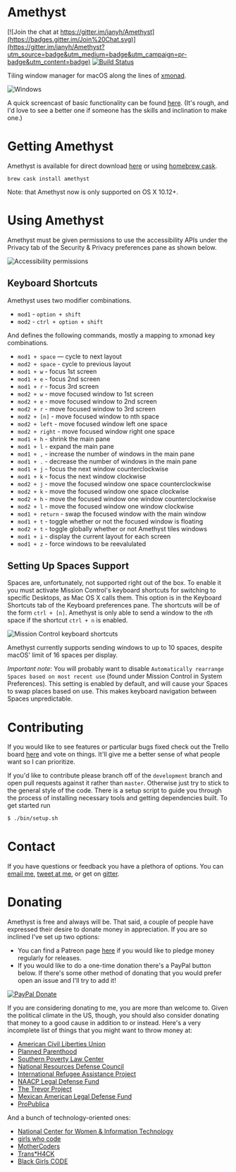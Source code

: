 Amethyst
========

[![Join the chat at https://gitter.im/ianyh/Amethyst](https://badges.gitter.im/Join%20Chat.svg)](https://gitter.im/ianyh/Amethyst?utm_source=badge&utm_medium=badge&utm_campaign=pr-badge&utm_content=badge)
[![Build Status](https://api.travis-ci.org/ianyh/Amethyst.svg?branch=development)](https://travis-ci.org/ianyh/Amethyst)

Tiling window manager for macOS along the lines of [xmonad](http://xmonad.org/).

![Windows](http://ianyh.com/amethyst/images/windows.png)

A quick screencast of basic functionality can be found [here](https://youtu.be/boPilhScpkY). (It's rough, and I'd love to see a better one if someone has the skills and inclination to make one.)

Getting Amethyst
================

Amethyst is available for direct download [here](http://ianyh.com/amethyst/versions/Amethyst-latest.zip) or using [homebrew cask](https://github.com/caskroom/homebrew-cask).

```
brew cask install amethyst
```

Note: that Amethyst now is only supported on OS X 10.12+.

Using Amethyst
==============

Amethyst must be given permissions to use the accessibility APIs under the Privacy tab of the Security & Privacy preferences pane as shown below.

![Accessibility permissions](http://ianyh.com/amethyst/images/accessibility-window.png)

Keyboard Shortcuts
------------------

Amethyst uses two modifier combinations.

* `mod1` - `option + shift`
* `mod2` - `ctrl + option + shift`

And defines the following commands, mostly a mapping to xmonad key combinations.

* `mod1 + space` — cycle to next layout
* `mod2 + space` - cycle to previous layout
* `mod1 + w` - focus 1st screen
* `mod1 + e` - focus 2nd screen
* `mod1 + r` - focus 3rd screen
* `mod2 + w` - move focused window to 1st screen
* `mod2 + e` - move focused window to 2nd screen
* `mod2 + r` - move focused window to 3rd screen
* `mod2 + [n]` - move focused window to nth space
* `mod2 + left` - move focused window left one space
* `mod2 + right` - move focused window right one space
* `mod1 + h` - shrink the main pane
* `mod1 + l` - expand the main pane
* `mod1 + ,` - increase the number of windows in the main pane
* `mod1 + .` - decrease the number of windows in the main pane
* `mod1 + j` - focus the next window counterclockwise
* `mod1 + k` - focus the next window clockwise
* `mod2 + j` - move the focused window one space counterclockwise
* `mod2 + k` - move the focused window one space clockwise
* `mod2 + h` - move the focused window one window counterclockwise
* `mod2 + l` - move the focused window one window clockwise
* `mod1 + return` - swap the focused window with the main window
* `mod1 + t` - toggle whether or not the focused window is floating
* `mod2 + t` - toggle globally whether or not Amethyst tiles windows
* `mod1 + i` - display the current layout for each screen
* `mod1 + z` - force windows to be reevalulated

Setting Up Spaces Support
-------------------------

Spaces are, unfortunately, not supported right out of the box. To enable it you
must activate Mission Control's keyboard shortcuts for switching to specific
Desktops, as Mac OS X calls them. This option is in the Keyboard Shortcuts tab
of the Keyboard preferences pane. The shortcuts will be of the form `ctrl +
[n]`. Amethyst is only able to send a window to the `n`th space if the shortcut
`ctrl + n` is enabled.

![Mission Control keyboard shortcuts](http://ianyh.com/amethyst/images/missioncontrol-shortcuts.png)

Amethyst currently supports sending windows to up to 10 spaces, despite macOS' limit of 16 spaces per display.

_Important note_: You will probably want to disable `Automatically rearrange Spaces based on most recent use` (found under Mission Control in System Preferences). This setting is enabled by default, and will cause your Spaces to swap places based on use. This makes keyboard navigation between Spaces unpredictable.

Contributing
============

If you would like to see features or particular bugs fixed check out the Trello board [here](https://trello.com/b/cCg3xhlb/amethyst) and vote on things. It'll give me a better sense of what people want so I can prioritize.

If you'd like to contribute please branch off of the `development` branch and open pull requests against it rather than `master`. Otherwise just try to stick to the general style of the code. There is a setup script to guide you through the process of installing necessary tools and getting dependencies built. To get started run

```bash
$ ./bin/setup.sh
```

Contact
=======

If you have questions or feedback you have a plethora of options. You can [email me](mailto:ianynda@gmail.com), [tweet at me](https://twitter.com/ianyh), or get on [gitter](https://gitter.im/ianyh/Amethyst).

Donating
========

Amethyst is free and always will be. That said, a couple of people have expressed their desire to donate money in appreciation. If you are so inclined I've set up two options:

* You can find a Patreon page [here](http://www.patreon.com/ianyh) if you would like to pledge money regularly for releases.
* If you would like to do a one-time donation there's a PayPal button below. If there's some other method of donating that you would prefer open an issue and I'll try to add it!

[![PayPal Donate](https://img.shields.io/badge/paypal-donate-blue.svg)](https://www.paypal.com/cgi-bin/webscr?cmd=_donations&business=ianynda%40gmail%2ecom&lc=US&item_name=Ian%20Ynda%2dHummel&item_number=Amethyst&currency_code=USD&bn=PP%2dDonationsBF%3abtn_donate_LG%2egif%3aNonHosted)

If you are considering donating to me, you are more than welcome to. Given the political climate in the US, though, you should also consider donating that money to a good cause in addition to or instead. Here's a very incomplete list of things that you might want to throw money at:

* [American Civil Liberties Union](https://www.aclu.org/)
* [Planned Parenthood](https://www.plannedparenthood.org/)
* [Southern Poverty Law Center](https://www.splcenter.org/)
* [National Resources Defense Council](https://www.nrdc.org/)
* [International Refugee Assistance Project](https://refugeerights.org/)
* [NAACP Legal Defense Fund](http://www.naacpldf.org/)
* [The Trevor Project](http://www.thetrevorproject.org/)
* [Mexican American Legal Defense Fund](http://maldef.org/)
* [ProPublica](https://www.propublica.org/)

And a bunch of technology-oriented ones:

* [National Center for Women & Information Technology](https://www.ncwit.org/donate)
* [girls who code](http://girlswhocode.com/get-involved/)
* [MotherCoders](https://www.indiegogo.com/projects/mothercoders-a-giant-hack-for-moms-who-want-in)
* [Trans*H4CK](http://www.transhack.org/donate/)
* [Black Girls CODE](http://www.blackgirlscode.com/)
